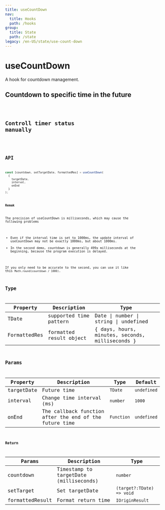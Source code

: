 ```yaml
---
title: useCountDown
nav:
  title: Hooks
  path: /hooks
group:
  title: State
  path: /state
legacy: /en-US/state/use-count-down
---
```


# useCountDown

A hook for countdown management.

## Countdown to specific time in the future

<code src="./demo/demo1.tsx" />

## Controll timer status manually

<code src="./demo/demo2.tsx" />

## API

```typescript
const [countdown, setTargetDate, formattedRes] = useCountDown(
  {
    targetDate,
    interval,
    onEnd
  }
);
```

**Remak**

The precision of useCountDown is milliseconds, which may cause the following problems

* Even if the interval time is set to 1000ms, the update interval of useCountDown may not be exactly 1000ms, but about 1000ms.
* In the second demo, countdown is generally 499x milliseconds at the beginning, because the program execution is delayed.

If you only need to be accurate to the second, you can use it like this `Math.round(countdown / 1000)`.

## Type

| Property      | Description              | Type                                            |
| ------------- | ------------------------ | ----------------------------------------------- |
| TDate         | supported time pattern   | Date \| number \| string \| undefined   |
| FormattedRes | formatted result object | { days, hours, minutes, seconds, milliseconds } |


## Params

| Property  | Description          | Type                                                    | Default     |
| --------- | -------------------- | ------------------------------------------------------- | ----------- |
| targetDate   | Future time        | `TDate`                                                 | `undefined` |
| interval  | Change time interval (ms)        | `number`                                                | `1000`      |
| onEnd |  The callback function after the end of the future time  |`Function`                                           |`undefined`|

### Return

| Params          | Description                            | Type                      |
| --------------- | -------------------------------------- | ------------------------- |
| countdown       | Timestamp to targetDate (milliseconds)                      | `number`                  |
| setTarget       | Set targetDate | `(target?:TDate) => void` |
| formattedResult | Format return time | `IOriginResult`           |

